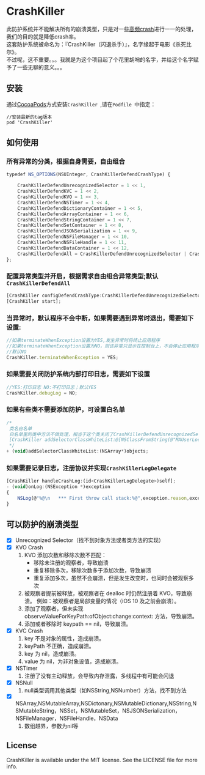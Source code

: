 # CrashKiller

此防护系统并不能解决所有的崩溃类型，只是对一些[高频crash](#高频crash)进行一一的处理，我们的目的就是降低crash率。
<br>这套防护系统被命名为：『CrashKiller（闪退杀手）』，名字缘起于电影《杀死比尔》。
<br>不过呢，这不重要。。。我就是为这个项目起了个花里胡哨的名字，并给这个名字赋予了一些无聊的意义。。。


## 安装

通过[CocoaPods](https://cocoapods.org)方式安装`CrashKiller `,请在`Podfile `中指定：

```
//安装最新的tag版本
pod 'CrashKiller'
```

## 如何使用

### 所有异常的分类，根据自身需要，自由组合

```js
typedef NS_OPTIONS(NSUInteger, CrashKillerDefendCrashType) {

    CrashKillerDefendUnrecognizedSelector = 1 << 1,
    CrashKillerDefendKVC = 1 << 2,
    CrashKillerDefendKVO = 1 << 3,
    CrashKillerDefendNSTimer = 1 << 4,
    CrashKillerDefendDictionaryContainer = 1 << 5,
    CrashKillerDefendArrayContainer = 1 << 6,
    CrashKillerDefendStringContainer = 1 << 7,
    CrashKillerDefendSetContainer = 1 << 8,
    CrashKillerDefendJSONSerialization = 1 << 9,
    CrashKillerDefendNSFileManager = 1 << 10,
    CrashKillerDefendNSFileHandle = 1 << 11,
    CrashKillerDefendDataContainer = 1 << 12,
    CrashKillerDefendAll = CrashKillerDefendUnrecognizedSelector | CrashKillerDefendKVC | CrashKillerDefendKVO | CrashKillerDefendNSTimer | CrashKillerDefendDictionaryContainer | CrashKillerDefendArrayContainer | CrashKillerDefendStringContainer | CrashKillerDefendSetContainer | CrashKillerDefendJSONSerialization | CrashKillerDefendNSFileManager | CrashKillerDefendNSFileHandle | CrashKillerDefendDataContainer
};
```

### 配置异常类型并开启，根据需求自由组合异常类型;默认`CrashKillerDefendAll `

```js
[CrashKiller configDefendCrashType:CrashKillerDefendUnrecognizedSelector | CrashKillerDefendKVC];
[CrashKiller start];
```

### 当异常时，默认程序不会中断，如果需要遇到异常时退出，需要如下设置:

```js
//如果terminateWhenException设置为YES,发生异常时将终止应用程序
//如果terminateWhenException设置为NO，则该异常只显示在控制台上，不会停止应用程序
//默认NO
CrashKiller.terminateWhenException = YES;
```

### 如果需要关闭防护系统内部打印日志，需要如下设置

```js
//YES:打印日志 NO:不打印日志；默认YES
CrashKiller.debugLog = NO;
```

### 如果有些类不需要添加防护，可设置白名单

```js
/*
 类名白名单
 白名单里的类中方法不做处理，相当于这个类关闭了CrashKillerDefendUnrecognizedSelector防护功能
 [CrashKiller addSelectorClassWhiteList:@[NSClassFromString(@"MAUserLocation")]];
 */
+ (void)addSelectorClassWhiteList:(NSArray*)objects;
```

### 如果需要记录日志，注册协议并实现`CrashKillerLogDelegate`

```js
[CrashKiller handleCrashLog:(id<CrashKillerLogDelegate>)self];
- (void)onLog:(NSException *)exception
{
    NSLog(@"%@\n   *** First throw call stack:%@",exception.reason,exception.callStackSymbols);
}
```

## <a name="高频crash"></a>可以防护的崩溃类型

- [x] Unrecognized Selector（找不到对象方法或者类方法的实现）<br>
- [x]  KVO Crash
	1. KVO 添加次数和移除次数不匹配：
		* 移除未注册的观察者，导致崩溃
		* 重复移除多次，移除次数多于添加次数，导致崩溃
		* 重复添加多次，虽然不会崩溃，但是发生改变时，也同时会被观察多次
	2. 被观察者提前被释放，被观察者在 dealloc 时仍然注册着 KVO，导致崩溃。 例如：被观察者是局部变量的情况（iOS 10 及之前会崩溃）。
	3. 添加了观察者，但未实现 observeValueForKeyPath:ofObject:change:context: 方法，导致崩溃。
	4. 添加或者移除时 keypath == nil，导致崩溃。<br>
- [x]  KVC Crash
	1. key 不是对象的属性，造成崩溃。
	2. keyPath 不正确，造成崩溃。
	3. key 为 nil，造成崩溃。
	4. value 为 nil，为非对象设值，造成崩溃。<br>
- [x] NSTimer
	1. 注册了没有主动释放，会导致内存泄露，多线程中有可能会闪退 <br>
- [x] NSNull
	1. null类型调用其他类型（如NSString,NSNumber）方法，找不到方法 <br>
- [x] NSArray,NSMutableArray,NSDictonary,NSMutableDictionary,NSString,NSMutableString，NSSet，NSMutableSet，NSJSONSerialization，NSFileManager，NSFileHandle，NSData
	1. 数组越界，参数为nil等



## License

CrashKiller is available under the MIT license. See the LICENSE file for more info.
